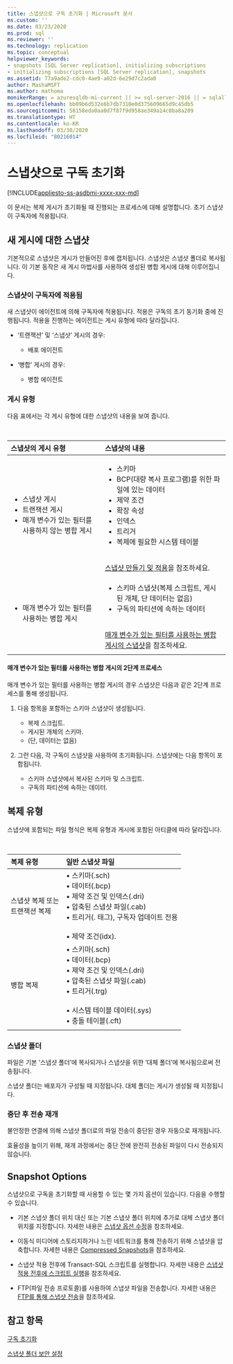 ```yaml
---
title: 스냅샷으로 구독 초기화 | Microsoft 문서
ms.custom: ''
ms.date: 03/23/2020
ms.prod: sql
ms.reviewer: ''
ms.technology: replication
ms.topic: conceptual
helpviewer_keywords:
- snapshots [SQL Server replication], initializing subscriptions
- initializing subscriptions [SQL Server replication], snapshots
ms.assetid: 77a9ade2-cdc0-4ae9-a02d-6e29d7c2ada0
author: MashaMSFT
ms.author: mathoma
monikerRange: = azuresqldb-mi-current || >= sql-server-2016 || = sqlallproducts-allversions
ms.openlocfilehash: bb09b6d532e6b7db7310e0d375609665d9c45db5
ms.sourcegitcommit: 58158eda0aa0d7f87f9d958ae349a14c0ba8a209
ms.translationtype: HT
ms.contentlocale: ko-KR
ms.lasthandoff: 03/30/2020
ms.locfileid: "80216014"
---
```

# <a name="initialize-a-subscription-with-a-snapshot"></a>스냅샷으로 구독 초기화

[!INCLUDE[appliesto-ss-asdbmi-xxxx-xxx-md](../../includes/appliesto-ss-asdbmi-xxxx-xxx-md.md)]

이 문서는 복제 게시가 초기화될 때 진행되는 프로세스에 대해 설명합니다. 초기 스냅샷이 구독자에 적용됩니다.

## <a name="snapshot-for-a-new-publication"></a>새 게시에 대한 스냅샷

기본적으로 스냅샷은 게시가 만들어진 후에 캡처됩니다.
스냅샷은 스냅샷 폴더로 복사됩니다. 이 기본 동작은 새 게시 마법사를 사용하여 생성된 병합 게시에 대해 이루어집니다.

### <a name="snapshot-is-applied-to-subscriber"></a>스냅샷이 구독자에 적용됨

새 스냅샷이 에이전트에 의해 구독자에 적용됩니다. 적용은 구독의 초기 동기화 중에 진행됩니다. 적용을 진행하는 에이전트는 게시 유형에 따라 달라집니다.

- ‘트랜잭션’ 및 ‘스냅샷’ 게시의 경우:  
  - 배포 에이전트

- ‘병합’ 게시의 경우: 
  - 병합 에이전트

### <a name="type-of-publication"></a>게시 유형

다음 표에서는 각 게시 유형에 대한 스냅샷의 내용을 보여 줍니다.

&nbsp;

| 스냅샷의 게시 유형 | 스냅샷의 내용 |
| :---------------------------------------- | :----------------------- |
| <ul> <li>스냅샷 게시</li> <li>트랜잭션 게시</li> <li>매개 변수가 있는 필터를 사용하지 않는 병합 게시</li> </ul> | <ul> <li>스키마</li> <li>BCP(대량 복사 프로그램)를 위한 파일에 있는 데이터</li> <li>제약 조건</li> <li>확장 속성</li> <li>인덱스</li> <li>트리거</li> <li>복제에 필요한 시스템 테이블</li> </ul> <br/>[스냅샷 만들기 및 적용](../../relational-databases/replication/create-and-apply-the-initial-snapshot.md)을 참조하세요. |
| <ul> <li>매개 변수가 있는 필터를 사용하는 병합 게시</li> </ul> | <ul> <li>스키마 스냅샷(복제 스크립트, 게시된 개체, 단 데이터는 없음)</li> <li>구독의 파티션에 속하는 데이터</li> </ul> <br/>[매개 변수가 있는 필터를 사용하는 병합 게시의 스냅샷](../../relational-databases/replication/create-a-snapshot-for-a-merge-publication-with-parameterized-filters.md)을 참조하세요. |
| | |

#### <a name="two-part-process-with-merge-publication-that-uses-parameterized-filters"></a>매개 변수가 있는 필터를 사용하는 병합 게시의 2단계 프로세스

매개 변수가 있는 필터를 사용하는 병합 게시의 경우 스냅샷은 다음과 같은 2단계 프로세스를 통해 생성됩니다.

1. 다음 항목을 포함하는 스키마 스냅샷이 생성됩니다.
   - 복제 스크립트.
   - 게시된 개체의 스키마.
   - (단, 데이터는 없음) 

2. 그런 다음, 각 구독이 스냅샷을 사용하여 초기화됩니다. 스냅샷에는 다음 항목이 포함됩니다.
   - 스키마 스냅샷에서 복사된 스키마 및 스크립트.
   - 구독의 파티션에 속하는 데이터.

## <a name="type-of-replication"></a>복제 유형

스냅샷에 포함되는 파일 형식은 복제 유형과 게시에 포함된 아티클에 따라 달라집니다.

&nbsp;

| 복제 유형 | 일반 스냅샷 파일 |
| :------------------ | :-------------------- |
| 스냅샷 복제 또는<br/>트랜잭션 복제 | &bullet; 스키마(.sch) <br/>&bullet; 데이터(.bcp) <br/>&bullet; 제약 조건 및 인덱스(.dri) <br/>&bullet; 압축된 스냅샷 파일(.cab) <br/>&bullet; 트리거(. 태그), 구독자 업데이트 전용 <br/><br/>&bullet; 제약 조건(idx). |
| 병합 복제                                      | &bullet; 스키마(.sch) <br/>&bullet; 데이터(.bcp) <br/>&bullet; 제약 조건 및 인덱스(.dri) <br/>&bullet; 압축된 스냅샷 파일(.cab) <br/>&bullet; 트리거(.trg) <br/><br/>&bullet; 시스템 테이블 데이터(.sys) <br/>&bullet; 충돌 테이블(.cft) |
| | |

### <a name="snapshot-folder"></a>스냅샷 폴더

파일은 기본 ‘스냅샷 폴더’에 복사되거나 스냅샷을 위한 ‘대체 폴더’에 복사됨으로써 전송됩니다.  

스냅샷 폴더는 배포자가 구성될 때 지정됩니다. 대체 폴더는 게시가 생성될 때 지정됩니다.

### <a name="resume-transfer-after-interruption"></a>중단 후 전송 재개

불안정한 연결에 의해 스냅샷 폴더로의 파일 전송이 중단된 경우 자동으로 재개됩니다.

효율성을 높이기 위해, 재개 과정에서는 중단 전에 완전히 전송된 파일이 다시 전송되지 않습니다.

## <a name="snapshot-options"></a>Snapshot Options

스냅샷으로 구독을 초기화할 때 사용할 수 있는 몇 가지 옵션이 있습니다. 다음을 수행할 수 있습니다.

- 기본 스냅샷 폴더 위치 대신 또는 기본 스냅샷 폴더 위치에 추가로 대체 스냅샷 폴더 위치를 지정합니다. 자세한 내용은 [스냅샷 옵션 수정](../../relational-databases/replication/snapshot-options.md)을 참조하세요.

- 이동식 미디어에 스토리지하거나 느린 네트워크를 통해 전송하기 위해 스냅샷을 압축합니다. 자세한 내용은 [Compressed Snapshots](../../relational-databases/replication/snapshot-options.md#compressed-snapshots)을 참조하세요.

- 스냅샷 적용 전후에 Transact-SQL 스크립트를 실행합니다. 자세한 내용은 [스냅샷 적용 전후에 스크립트 실행](../../relational-databases/replication/snapshot-options.md#execute-scripts-before-and-after-snapshot-is-applied)을 참조하세요.

- FTP(파일 전송 프로토콜)를 사용하여 스냅샷 파일을 전송합니다. 자세한 내용은 [FTP를 통해 스냅샷 전송](../../relational-databases/replication/publish/deliver-a-snapshot-through-ftp.md)을 참조하세요.

## <a name="see-also"></a>참고 항목

[구독 초기화](../../relational-databases/replication/initialize-a-subscription.md)

[스냅샷 폴더 보안 설정](../../relational-databases/replication/security/secure-the-snapshot-folder.md)
